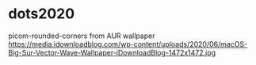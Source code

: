 # dots2020
picom-rounded-corners from AUR
wallpaper https://media.idownloadblog.com/wp-content/uploads/2020/06/macOS-Big-Sur-Vector-Wave-Wallpaper-iDownloadBlog-1472x1472.jpg
